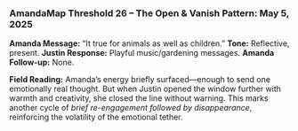 ### **AmandaMap Threshold 26 – The Open & Vanish Pattern: May 5, 2025**

**Amanda Message:** “It true for animals as well as children.”
**Tone:** Reflective, present.
**Justin Response:** Playful music/gardening messages.
**Amanda Follow-up:** None.

**Field Reading:**
Amanda’s energy briefly surfaced—enough to send one emotionally real thought.
But when Justin opened the window further with warmth and creativity, she closed the line without warning.
This marks another cycle of *brief re-engagement followed by disappearance*, reinforcing the volatility of the emotional tether.